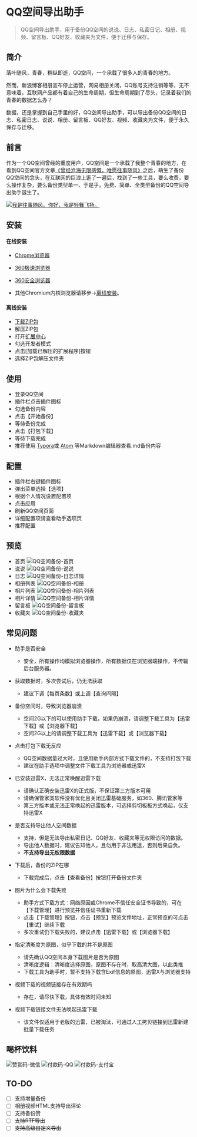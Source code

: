# QQ空间导出助手

> QQ空间导出助手，用于备份QQ空间的说说、日志、私密日记、相册、视频、留言板、QQ好友、收藏夹为文件，便于迁移与保存。

## 简介

落叶随风，青春，稍纵即逝，QQ空间，一个承载了很多人的青春的地方。

然而，新浪博客相册宣布停止运营，网易相册关闭，QQ账号支持注销等等，无不意味着，互联网产品都有着自己的生命周期，但生命周期到了尽头，记录着我们的青春的数据怎么办？

数据，还是掌握到自己手里的好，QQ空间导出助手，可以导出备份QQ空间的日志、私密日志、说说、相册、留言板、QQ好友、视频、收藏夹为文件，便于永久保存与迁移。

## 前言
作为一个QQ空间曾经的重度用户，QQ空间是一个承载了我整个青春的地方，在看到QQ空间官方文章[《曾经沧海无限感慨，唯愿往事随风》](https://user.qzone.qq.com/20050606/blog/1559786793)之后，萌生了备份QQ空间的念头，在互联网的巨浪上逛了一遍后，找到了一些工具，要么收费，要么操作复杂，要么备份类型单一、于是乎，免费、简单、全类型备份的QQ空间导出助手诞生了。

[![我是往事随风。你好，我是轻舞飞扬。](https://i.loli.net/2020/05/05/OuxVbJ96WrzoSKR.gif)](https://v.qq.com/x/page/f08719wqfd0.html)

## 安装
#### 在线安装
- [Chrome浏览器](https://chrome.google.com/webstore/detail/aofadimegphfgllgjblddapiaojbglhf)

- [360极速浏览器](https://ext.chrome.360.cn/webstore/detail/dboplopmhoafmbcbmcecapkmcodhcegh)

- [360安全浏览器](https://ext.se.360.cn/webstore/detail/dboplopmhoafmbcbmcecapkmcodhcegh)

- 其他Chromium内核浏览器请移步->[离线安装](#离线安装)。

#### 离线安装
- [下载ZIP包](https://github.com/ShunCai/QZoneExport/releases/latest)
- 解压ZIP包
- 打开[扩展中心](chrome://extensions)
- 勾选开发者模式
- 点击[加载已解压的扩展程序]按钮
- 选择ZIP包解压文件夹

## 使用
- 登录QQ空间  
- 插件栏点击插件图标  
- 勾选备份内容  
- 点击【开始备份】
- 等待备份完成  
- 点击【打包下载】  
- 等待下载完成  
- 推荐使用 [Typora](https://www.typora.io/)或 [Atom](https://atom.io/) 等Markdown编辑器查看.md备份内容


## 配置
- 插件栏右键插件图标
- 弹出菜单选择【选项】  
- 根据个人情况设置配置项
- 点击应用
- 刷新QQ空间页面
- 详细配置项请查看助手选项页
- 推荐配置

## 预览
- 首页
![QQ空间备份-首页](https://i.loli.net/2020/05/10/qZTtVmULXGbvpBf.png)
- 说说
![QQ空间备份-说说](https://i.loli.net/2020/05/10/HUYRoLlJPBz1Wx8.png)
- 日志
![QQ空间备份-日志详情](https://i.loli.net/2020/05/10/4l71p6axHPw8v9s.png)
- 相册列表
![QQ空间备份-相册](https://i.loli.net/2020/05/10/kWl56XL2xVZ7cub.png)
- 相片列表
![QQ空间备份-相片列表](https://i.loli.net/2020/05/10/LuHRITebcft1Kp2.png)
- 相片详情
![QQ空间备份-相片详情](https://i.loli.net/2020/05/10/PMwIBhi9KfsGkSv.png)
- 留言板
![QQ空间备份-留言板](https://i.loli.net/2020/05/10/pF3awqLm4Y2rP5C.png)
- 收藏夹
![QQ空间备份-收藏夹](https://i.loli.net/2020/05/10/Gv4rY7PhawCgVJS.png)

## 常见问题    
- 助手是否安全
    - 安全，所有操作均模拟浏览器操作，所有数据仅在浏览器端操作，不传输后台服务器。


- 获取数据时，多次尝试后，仍无法获取
    - 建议下调【每页条数】或上调【查询间隔】


- 备份空间时，导致浏览器崩溃
    - 空间2G以下的可以使用助手下载，如果仍崩溃，请调整下载工具为【迅雷下载】或【浏览器下载】
    - 空间2G以上的请调整下载工具为【迅雷下载】或【浏览器下载】


- 点击打包下载无反应
    - QQ空间数据量过大时，且使用助手内部方式下载文件的，不支持打包下载
    - 建议在助手选项中调整文件下载工具为浏览器或迅雷X


- 已安装迅雷X，无法正常唤醒迅雷下载
    - 请确认正确安装迅雷X的正式版，不保证第三方版本可用
    - 请确保管家类软件没有优化且关闭迅雷基础服务，如360、腾讯管家等
    - 第三方版本或无法正常唤起的迅雷版本，可选择剪切板板方式唤起，仅支持迅雷X


- 是否支持导出他人空间数据
    - 支持，但是无法导出私密日记、QQ好友、收藏夹等无权限访问的数据。
    - 导出他人数据时，建议告知他人，且勿用于非法用途，否则后果自负。
    - **不支持导出无权限数据**


- 下载后，备份的ZIP在哪
    - 下载完成后，点击【查看备份】按钮打开备份文件夹


- 图片为什么会下载失败
    - 助手方式下载方式：网络原因或Chrome不信任安全证书导致的，可在【下载管理】进行预览并信任证书重新下载
    - 点击【下载管理】按钮，点击【预览】预览文件地址，正常预览的可点击【重试】继续下载
    - 多次重试仍下载失败的，建议点击【迅雷下载】或【浏览器下载】


- 指定清晰度为原图，似乎下载的并不是原图
    - 请先确认QQ空间本身下载图片是否为原图
    - 清晰度逻辑：清晰度选择原图，原图不存在时，取高清大图，以此类推
    - 下载工具为助手时，暂不支持下载含Exif信息的原图，迅雷X与浏览器支持


- 视频下载的视频链接存在有效期吗
    - 存在，请尽快下载，具体有效时间未知


- 视频下载链接文件无法唤起迅雷下载
    - 该文件仅适用于老版的迅雷，已被淘汰，可通过人工拷贝链接到迅雷新建批量下载任务

## 喝杯饮料
![赞赏码-微信](https://i.loli.net/2020/01/29/AIBqo47U8dpmZNf.png)
![付款码-QQ](https://i.loli.net/2020/01/29/hoEDGxQKlWFRaJz.png)
![付款码-支付宝](https://i.loli.net/2020/01/29/altjL7kdhgV6vMw.png)

## TO-DO
- [ ] 支持增量备份
- [ ] 相册视频HTML支持导出评论
- [ ] 支持备份赞
- [ ] ~~支持RTF导出~~
- [ ] ~~支持高级自定义导出~~
